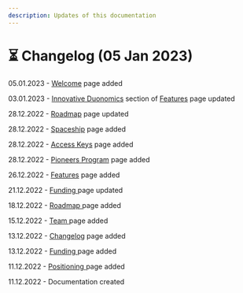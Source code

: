```yaml
---
description: Updates of this documentation
---
```


# ⏳ Changelog (05 Jan 2023)

05.01.2023 - [Welcome](./) page added

03.01.2023 - [Innovative Duonomics](introduction/features.md#innovative-duonomics) section of [Features](introduction/features.md) page updated

28.12.2022 - [Roadmap](introduction/roadmap.md) page updated

28.12.2022 - [Spaceship](join/spaceship.md) page added

28.12.2022 - [Access Keys](join/access-keys.md) page added

28.12.2022 - [Pioneers Program](join/pioneers-program.md) page added

26.12.2022 - [Features](introduction/features.md) page added

21.12.2022 - [Funding ](introduction/funding.md)page updated

18.12.2022 - [Roadmap](introduction/roadmap.md)[ ](introduction/team.md)page added

15.12.2022 - [Team ](introduction/team.md)page added

13.12.2022 - [Changelog](changelog.md) page added

13.12.2022 - [Funding ](introduction/funding.md)page added

11.12.2022 - [Positioning ](./)page added

11.12.2022 - Documentation created
